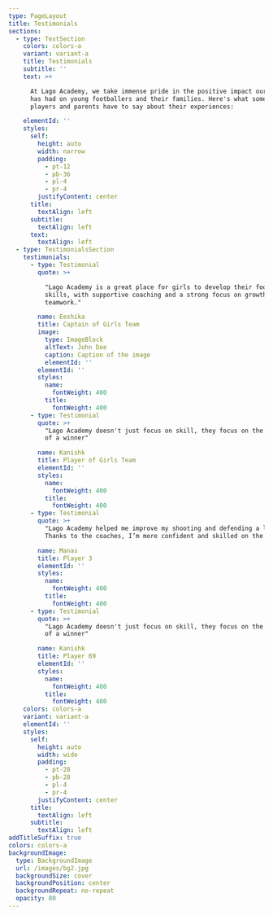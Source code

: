 ```yaml
---
type: PageLayout
title: Testimonials
sections:
  - type: TextSection
    colors: colors-a
    variant: variant-a
    title: Testimonials
    subtitle: ''
    text: >+

      At Lago Academy, we take immense pride in the positive impact our academy
      has had on young footballers and their families. Here's what some of our
      players and parents have to say about their experiences:

    elementId: ''
    styles:
      self:
        height: auto
        width: narrow
        padding:
          - pt-12
          - pb-36
          - pl-4
          - pr-4
        justifyContent: center
      title:
        textAlign: left
      subtitle:
        textAlign: left
      text:
        textAlign: left
  - type: TestimonialsSection
    testimonials:
      - type: Testimonial
        quote: >+

          "Lago Academy is a great place for girls to develop their football
          skills, with supportive coaching and a strong focus on growth and
          teamwork."

        name: Eeshika
        title: Captain of Girls Team
        image:
          type: ImageBlock
          altText: John Doe
          caption: Caption of the image
          elementId: ''
        elementId: ''
        styles:
          name:
            fontWeight: 400
          title:
            fontWeight: 400
      - type: Testimonial
        quote: >+
          "Lago Academy doesn't just focus on skill, they focus on the mentality
          of a winner"

        name: Kanishk
        title: Player of Girls Team
        elementId: ''
        styles:
          name:
            fontWeight: 400
          title:
            fontWeight: 400
      - type: Testimonial
        quote: >+
          "Lago Academy helped me improve my shooting and defending a lot.
          Thanks to the coaches, I’m more confident and skilled on the field!"

        name: Manas
        title: Player 3
        elementId: ''
        styles:
          name:
            fontWeight: 400
          title:
            fontWeight: 400
      - type: Testimonial
        quote: >+
          "Lago Academy doesn't just focus on skill, they focus on the mentality
          of a winner"

        name: Kanishk
        title: Player 69
        elementId: ''
        styles:
          name:
            fontWeight: 400
          title:
            fontWeight: 400
    colors: colors-a
    variant: variant-a
    elementId: ''
    styles:
      self:
        height: auto
        width: wide
        padding:
          - pt-28
          - pb-28
          - pl-4
          - pr-4
        justifyContent: center
      title:
        textAlign: left
      subtitle:
        textAlign: left
addTitleSuffix: true
colors: colors-a
backgroundImage:
  type: BackgroundImage
  url: /images/bg2.jpg
  backgroundSize: cover
  backgroundPosition: center
  backgroundRepeat: no-repeat
  opacity: 80
---
```

